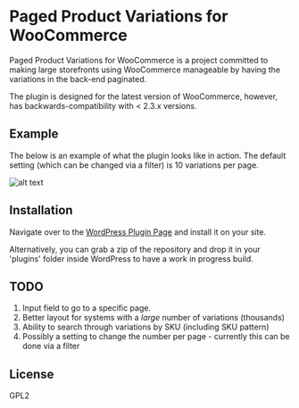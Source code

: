 # Paged Product Variations for WooCommerce
Paged Product Variations for WooCommerce is a project committed to making large storefronts using WooCommerce manageable by having the variations in the back-end paginated.

The plugin is designed for the latest version of WooCommerce, however, has backwards-compatibility with < 2.3.x versions.

## Example
The below is an example of what the plugin looks like in action. The default setting (which can be changed via a filter) is 10 variations per page.


![alt text](https://i.imgur.com/XPTrc4S.png "Paged Variations Example")

## Installation
Navigate over to the [WordPress Plugin Page](https://wordpress.org/plugins/paged-product-variations/) and install it on your site.

Alternatively, you can grab a zip of the repository and drop it in your 'plugins' folder inside WordPress to have a work in progress build.

## TODO
1. Input field to go to a specific page.
2. Better layout for systems with a _large_ number of variations (thousands)
3. Ability to search through variations by SKU (including SKU pattern)
4. Possibly a setting to change the number per page - currently this can be done via a filter

## License
GPL2